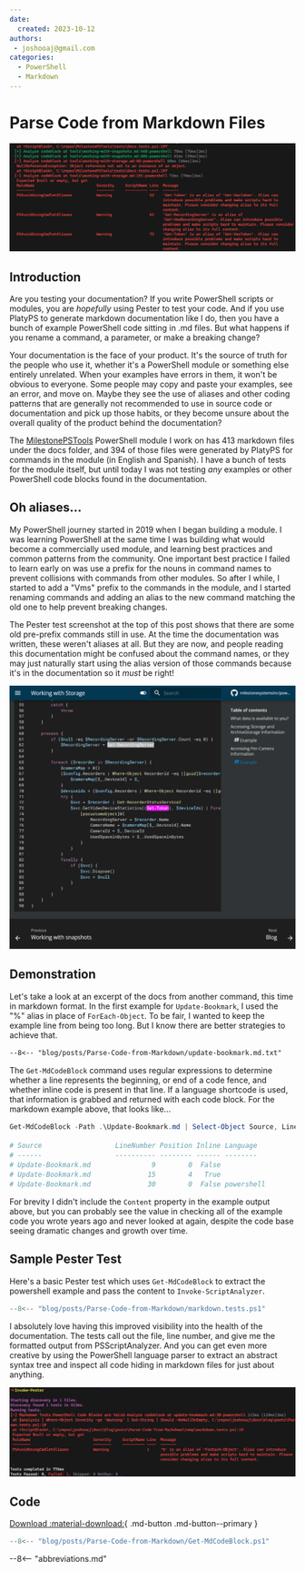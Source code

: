 ```yaml
---
date:
  created: 2023-10-12
authors:
 - joshooaj@gmail.com
categories:
  - PowerShell
  - Markdown
---
```


# Parse Code from Markdown Files

![Screenshot of Pester test output highlighting the use of aliases within markdown documentation code blocks](pester-output.png)

## Introduction

Are you testing your documentation? If you write PowerShell scripts or modules, you are *hopefully* using Pester to
test your code. And if you use PlatyPS to generate markdown documentation like I do, then you have a bunch of example
PowerShell code sitting in .md files. But what happens if you rename a command, a parameter, or make a breaking change?

<!-- more -->

Your documentation is the face of your product. It's the source of truth for the people who use it, whether it's a
PowerShell module or something else entirely unrelated. When your examples have errors in them, it won't be obvious to
everyone. Some people may copy and paste your examples, see an error, and move on. Maybe they see the use of aliases
and other coding patterns that are generally not recommended to use in source code or documentation and pick up those
habits, or they become unsure about the overall quality of the product behind the documentation?

The [MilestonePSTools](https://www.milestonepstools.com) PowerShell module I work on has 413 markdown files under the
docs folder, and 394 of those files were generated by PlatyPS for commands in the module (in English and Spanish). I
have a bunch of tests for the module itself, but until today I was not testing *any* examples or other PowerShell code
blocks found in the documentation.

## Oh aliases...

My PowerShell journey started in 2019 when I began building a module. I was learning PowerShell at the same time I was
building what would become a commercially used module, and learning best practices and common patterns from the
community. One important best practice I failed to learn early on was use a prefix for the nouns in command names to
prevent collisions with commands from other modules. So after I while, I started to add a "Vms" prefix to the commands
in the module, and I started renaming commands and adding an alias to the new command matching the old one to help
prevent breaking changes.

The Pester test screenshot at the top of this post shows that there are some old pre-prefix commands still in use. At
the time the documentation was written, these weren't aliases at all. But they are now, and people reading this
documentation might be confused about the command names, or they may just naturally start using the alias version of
those commands because it's in the documentation so it *must* be right!

![Screenshot of PowerShell documentation on a website where the aliases Get-Token and Get-RecordingServer are used.](docs-site.png)

## Demonstration

Let's take a look at an excerpt of the docs from another command, this time in markdown format. In the first
example for `Update-Bookmark`, I used the "%" alias in place of `ForEach-Object`. To be fair, I wanted to keep the example
line from being too long. But I know there are better strategies to achieve that.

````markdown hl_lines="31" title="Update-Bookmark.md" linenums="1"
--8<-- "blog/posts/Parse-Code-from-Markdown/update-bookmark.md.txt"
````

The `Get-MdCodeBlock` command uses regular expressions to determine whether a line represents the beginning, or end of
a code fence, and whether inline code is present in that line. If a language shortcode is used, that information is
grabbed and returned with each code block. For the markdown example above, that looks like...

```powershell
Get-MdCodeBlock -Path .\Update-Bookmark.md | Select-Object Source, LineNumber, Position, Inline, Language | Format-Table

# Source                  LineNumber Position Inline Language
# ------                  ---------- -------- ------ --------
# Update-Bookmark.md               9        0  False
# Update-Bookmark.md              15        4   True
# Update-Bookmark.md              30        0  False powershell
```

For brevity I didn't include the `Content` property in the example output above, but you can probably see the value in
checking all of the example code you wrote years ago and never looked at again, despite the code base seeing dramatic
changes and growth over time.

## Sample Pester Test

Here's a basic Pester test which uses `Get-MdCodeBlock` to extract the powershell example and pass the content to `Invoke-ScriptAnalyzer`.

```powershell title="markdown.tests.ps1"
--8<-- "blog/posts/Parse-Code-from-Markdown/markdown.tests.ps1"
```

I absolutely love having this improved visibility into the health of the documentation. The tests call out the file, line
number, and give me the formatted output from PSScriptAnalyzer. And you can get even more creative by using the PowerShell
language parser to extract an abstract syntax tree and inspect all code hiding in markdown files for just about anything.

![A screenshot of the output from the above Pester tests](demo-pester-result.png)

## Code

[Download :material-download:](Get-MdCodeBlock.ps1){ .md-button .md-button--primary }

```powershell linenums="1"
--8<-- "blog/posts/Parse-Code-from-Markdown/Get-MdCodeBlock.ps1"
```

--8<-- "abbreviations.md"
